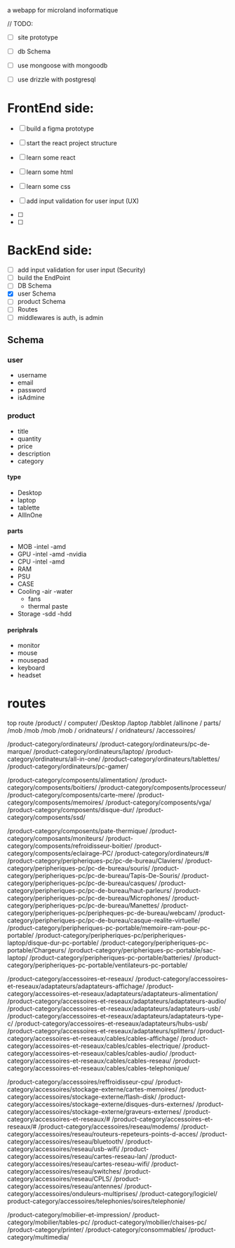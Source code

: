 a webapp for microland inoformatique

// TODO: 
- [ ] site prototype
- [ ] db Schema

- [ ] use mongoose with mongoodb 
- [ ] use drizzle with postgresql

# FrontEnd side:
- [ ] build a figma prototype
- [ ] start the react project structure
- [ ] learn some react
- [ ] learn some html
- [ ] learn some css
- [ ] add input validation for user input (UX)

- [ ]
- [ ]

# BackEnd side:
- [ ] add input validation for user input (Security)
- [ ] build the EndPoint
- [ ] DB Schema
- [x] user Schema
- [ ] product Schema
- [ ] Routes
- [ ] middlewares is auth, is admin
## Schema 
### user 
- username
- email
- password
- isAdmine
### product 
- title
- quantity
- price 
- description
- category
#### type
- Desktop
- laptop
- tablette
- AllInOne
#### parts
- MOB
    -intel
    -amd
- GPU
    -intel
    -amd
    -nvidia
- CPU
    -intel
    -amd
- RAM
- PSU
- CASE
- Cooling
    -air
    -water
    - fans
    - thermal paste
- Storage
    -sdd
    -hdd
#### periphrals
- monitor
- mouse
- mousepad
- keyboard
- headset
# routes 

top route /product/
                  / computer/
                            /Desktop
                            /laptop
                            /tabblet
                            /allinone
                  / parts/
                        /mob
                        /mob
                        /mob
                        /mob
                  / oridnateurs/
                  / oridnateurs/
                  /accessoires/

/product-category/ordinateurs/
/product-category/ordinateurs/pc-de-marque/
/product-category/ordinateurs/laptop/
/product-category/ordinateurs/all-in-one/
/product-category/ordinateurs/tablettes/
/product-category/ordinateurs/pc-gamer/

/product-category/composents/alimentation/
/product-category/composents/boitiers/
/product-category/composents/processeur/
/product-category/composents/carte-mere/
/product-category/composents/memoires/
/product-category/composents/vga/
/product-category/composents/disque-dur/
/product-category/composents/ssd/

/product-category/composents/pate-thermique/
/product-category/composants/moniteurs/
/product-category/composents/refroidisseur-boitier/
/product-category/composents/eclairage-PC/
/product-category/ordinateurs/#
/product-category/peripheriques-pc/pc-de-bureau/Claviers/
/product-category/peripheriques-pc/pc-de-bureau/souris/
/product-category/peripheriques-pc/pc-de-bureau/Tapis-De-Souris/
/product-category/peripheriques-pc/pc-de-bureau/casques/
/product-category/peripheriques-pc/pc-de-bureau/haut-parleurs/
/product-category/peripheriques-pc/pc-de-bureau/Microphones/
/product-category/peripheriques-pc/pc-de-bureau/Manettes/
/product-category/peripheriques-pc/peripheques-pc-de-bureau/webcam/
/product-category/peripheriques-pc/pc-de-bureau/casque-realite-virtuelle/
/product-category/peripheriques-pc-portable/memoire-ram-pour-pc-portable/
/product-category/peripheriques-pc/peripheriques-laptop/disque-dur-pc-portable/
/product-category/peripheriques-pc-portable/Chargeurs/
/product-category/peripheriques-pc-portable/sac-laptop/
/product-category/peripheriques-pc-portable/batteries/
/product-category/peripheriques-pc-portable/ventilateurs-pc-portable/


/product-category/accessoires-et-reseaux/
/product-category/accessoires-et-reseaux/adaptateurs/adaptateurs-affichage/
/product-category/accessoires-et-reseaux/adaptateurs/adaptateurs-alimentation/
/product-category/accessoires-et-reseaux/adaptateurs/adaptateurs-audio/
/product-category/accessoires-et-reseaux/adaptateurs/adaptateurs-usb/
/product-category/accessoires-et-reseaux/adaptateurs/adaptateurs-type-c/
/product-category/accessoires-et-reseaux/adaptateurs/hubs-usb/
/product-category/accessoires-et-reseaux/adaptateurs/splitters/
/product-category/accessoires-et-reseaux/cables/cables-affichage/
/product-category/accessoires-et-reseaux/cables/cables-electrique/
/product-category/accessoires-et-reseaux/cables/cables-audio/
/product-category/accessoires-et-reseaux/cables/cables-reseau/
/product-category/accessoires-et-reseaux/cables/cables-telephonique/

/product-category/accessoires/reffroidisseur-cpu/
/product-category/accessoires/stockage-externe/cartes-memoires/
/product-category/accessoires/stockage-externe/flash-disk/
/product-category/accessoires/stockage-externe/disques-durs-externes/
/product-category/accessoires/stockage-externe/graveurs-externes/
/product-category/accessoires-et-reseaux/#
/product-category/accessoires-et-reseaux/#
/product-category/accessoires/reseau/modems/
/product-category/accessoires/reseau/routeurs-repeteurs-points-d-acces/
/product-category/accessoires/reseau/bluetooth/
/product-category/accessoires/reseau/usb-wifi/
/product-category/accessoires/reseau/cartes-reseau-lan/
/product-category/accessoires/reseau/cartes-reseau-wifi/
/product-category/accessoires/reseau/switches/
/product-category/accessoires/reseau/CPLS/
/product-category/accessoires/reseau/antennes/
/product-category/accessoires/onduleurs-multiprises/
/product-category/logiciel/
product-category/accessoires/telephonies/soires/telephonie/

/product-category/mobilier-et-impression/
/product-category/mobilier/tables-pc/
/product-category/mobilier/chaises-pc/
/product-category/printer/
/product-category/consommables/
/product-category/multimedia/


